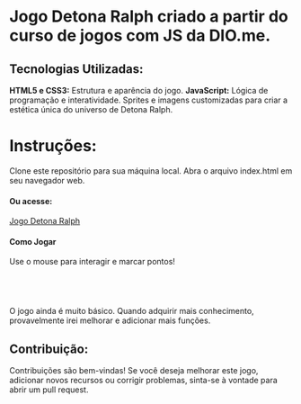 <h1>Jogo Detona Ralph criado a partir do curso de jogos com JS da DIO.me.</h1>

<h2>Tecnologias Utilizadas:</h2>
<b>HTML5 e CSS3:</b> Estrutura e aparência do jogo.
<b>JavaScript:</b> Lógica de programação e interatividade.
Sprites e imagens customizadas para criar a estética única do universo de Detona Ralph.

<h1>Instruções:</h1>
Clone este repositório para sua máquina local.
Abra o arquivo index.html em seu navegador web.

<h4>Ou acesse:</h4>
<a href="https://llercio.github.io/Mini-jogo-Detona-Ralph/" target="_blank">Jogo Detona Ralph</a>

<h4>Como Jogar</h4>
Use o mouse para interagir e marcar pontos!

<br><br>
<h3></h3>O jogo ainda é muito básico. Quando adquirir mais conhecimento, provavelmente irei melhorar e adicionar mais funções.</h3>

<br>

<h2>Contribuição:</h2>
Contribuições são bem-vindas! Se você deseja melhorar este jogo, adicionar novos recursos ou corrigir problemas, sinta-se à vontade para abrir um pull request.
